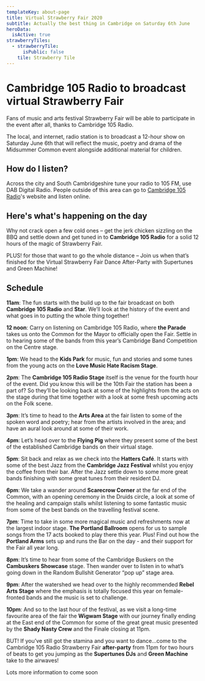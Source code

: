 ```yaml
---
templateKey: about-page
title: Virtual Strawberry Fair 2020
subtitle: Actually the best thing in Cambridge on Saturday 6th June
heroData:
  isActive: true
strawberryTiles:
  - strawberryTile:
      isPublic: false
    tile: Strawberry Tile
---
```

# Cambridge 105 Radio to broadcast virtual Strawberry Fair

Fans of music and arts festival Strawberry Fair will be able to participate in the event after all, thanks to Cambridge 105 Radio.

The local, and internet, radio station is to broadcast a 12-hour show on Saturday June 6th that will reflect the music, poetry and drama of the Midsummer Common event alongside additional material for children.

## How do I listen?

Across the city and South Cambridgeshire tune your radio to 105 FM, use DAB Digital Radio. People outside of this area can go to [Cambridge 105 Radio](http://cambridge105.co.uk)'s website and listen online. 

## Here's what's happening on the day

Why not crack open a few cold ones – get the jerk chicken sizzling on the BBQ and settle down and get tuned in to **Cambridge 105 Radio** for a solid 12 hours of the magic of Strawberry Fair.

PLUS! for those that want to go the whole distance – Join us when that’s finished for the Virtual Strawberry Fair Dance After-Party with Supertunes and Green Machine!

## Schedule

**11am**: The fun starts with the build up to the fair broadcast on both **Cambridge 105 Radio** and **Star**. We’ll look at the history of the event and what goes in to putting the whole thing together!

**12 noon**: Carry on listening on Cambridge 105 Radio, where **the Parade** takes us onto the Common for the Mayor to officially open the Fair. Settle in to hearing some of the bands from this year’s Cambridge Band Competition on the Centre stage.

**1pm**: We head to the **Kids Park** for music, fun and stories and some tunes from the young acts on the **Love Music Hate Racism Stage**.

**2pm**: The **Cambridge 105 Radio Stage** itself is the venue for the fourth hour of the event. Did you know this will be the 10th Fair the station has been a part of? So they’ll be looking back at some of the highlights from the acts on the stage during that time together with a look at some fresh upcoming acts on the Folk scene.

**3pm**: It’s time to head to the **Arts Area** at the fair listen to some of the spoken word and poetry; hear from the artists involved in the area; and have an aural look around at some of their work.

**4pm**: Let’s head over to the **Flying Pig** where they present some of the best of the established Cambridge bands on their virtual stage.

**5pm**: Sit back and relax as we check into the **Hatters Café**. It starts with some of the best Jazz from the **Cambridge Jazz Festival** whilst you enjoy the coffee from their bar. After the Jazz settle down to some more great bands finishing with some great tunes from their resident DJ.

**6pm**: We take a wander around **Scarecrow Corner** at the far end of the Common, with an opening ceremony in the Druids circle, a look at some of the healing and campaign stalls whilst listening to some fantastic music from some of the best bands on the travelling festival scene.

**7pm**: Time to take in some more magical music and refreshments now at the largest indoor stage.  **The Portland Ballroom** opens for us to sample songs from the 17 acts booked to play there this year. Plus! Find out how the **Portland Arms** sets up and runs the Bar on the day - and their support for the Fair all year long.

**8pm**: It’s time to hear from some of the Cambridge Buskers on the **Cambuskers Showcase** stage. Then wander over to listen in to what’s going down in the Random Bullshit Generator “pop up” stage area.

**9pm**: After the watershed we head over to the highly recommended **Rebel Arts Stage** where the emphasis is totally focused this year on female-fronted bands and the music is set to challenge.

**10pm**: And so to the last hour of the festival, as we visit a long-time favourite area of the fair the **Wigwam Stage** with our journey finally ending at the East end of the Common for some of the great great music presented by the **Shady Nasty Crew** and the Finale closing at 11pm.

BUT! If you’ve still got the stamina and you want to dance…come to the Cambridge 105 Radio Strawberry Fair **after-party** from 11pm for two hours of beats to get you jumping as the **Supertunes DJs** and **Green Machine** take to the airwaves!

Lots more information to come soon
